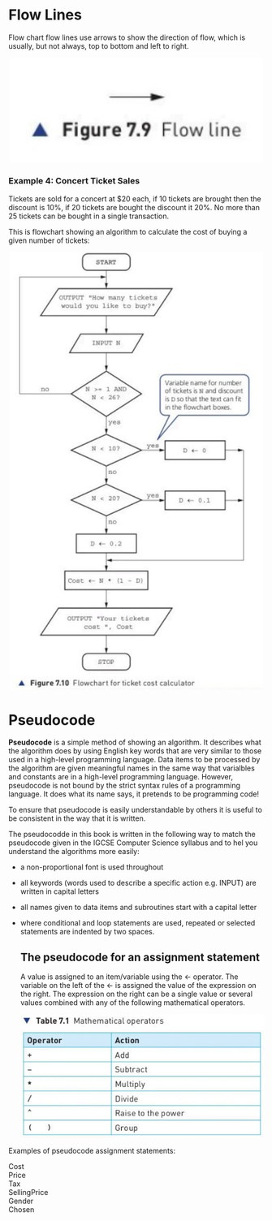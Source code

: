 # Flow Lines

Flow chart flow lines use arrows to show the direction of flow, which is usually, but not always, top to bottom and left to right.

<div align="center">
  <img src="https://github.com/DeniCastro/CompSciAEA/blob/ProgramDevelopmentCycle/FIgure%207.9%20Flow%20Line.jpg?raw=true" alt="Figure 7.4 Figure 7.4 Flowchart for check time sub-system" width="500"> 
</div> 
  
### Example 4: Concert Ticket Sales

Tickets are sold for a concert at $20 each, if 10 tickets are brought then the discount is 10%, if 20 tickets are bought the discount it 20%. No more than 25 tickets can be bought in a single transaction.  

This is flowchart showing an algorithm to calculate the cost of buying a given number of tickets:

  <div align="center">
  <img src="https://github.com/DeniCastro/CompSciAEA/blob/ProgramDevelopmentCycle/Figure%207.10%20Flowchart%20for%20ticket%20cost%20calculator.jpg?raw=true" alt="Figure 7.4 Figure 7.4 Flowchart for check time sub-system" width="500"> 
</div> 

# Pseudocode  
**Pseudocode** is a simple method of showing an algorithm. It describes what the algorithm does by using English key words that are very similar to those used in a high-level programming language. Data items to be processed by the algorithm are given meaningful names in the same way that varialbles and constants are in a high-level programming language. However, pseudocode is not bound by the strict syntax rules of a programming language. It does what its name says, it pretends to be programming code!  

To ensure that pseudocode is easily understandable by others it is useful to be consistent in the way that it is written.  

The pseudocodde in this book is written in the following way to match the pseudocode given in the IGCSE Computer Science syllabus and to hel you understand the algorithms more easily:  

- a non-proportional font is used throughout
- all keywords  (words used to describe a specific action e.g. INPUT) are written in capital letters
- all names given to data items and subroutines start with a capital letter
- where conditional and loop statements are used, repeated or selected statements are indented by two spaces.

  ## The pseudocode for an assignment statement

  A value is assigned to an item/variable using the ← operator. The variable on the left of the ← is assigned the value of the expression on the right. The expression on the right can be a single value or several values combined with any of the following mathematical operators.

  
  <div align="center">
  <img src="https://github.com/DeniCastro/CompSciAEA/blob/ProgramDevelopmentCycle/Table%207.1%20Mathematical%20operators.jpg?raw=true" alt="Table 7.1 Mathematical Operators" width="500"> 
</div>   

Examples of pseudocode assignment statements:

Cost  
Price  
Tax  
SellingPrice  
Gender  
Chosen  

  

